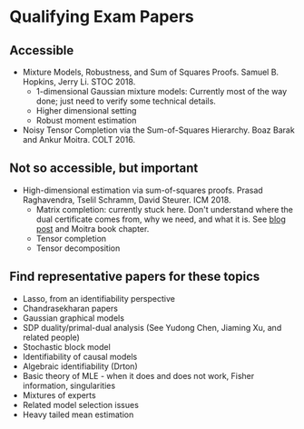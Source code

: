 # Qualifying Exam Papers


## Accessible

- Mixture Models, Robustness, and Sum of Squares Proofs. Samuel B. Hopkins, Jerry Li. STOC 2018.
  - 1-dimensional Gaussian mixture models: Currently most of the way done; just need to verify some technical details.
  - Higher dimensional setting
  - Robust moment estimation
- Noisy Tensor Completion via the Sum-of-Squares Hierarchy. Boaz Barak and Ankur Moitra. COLT 2016.



## Not so accessible, but important

- High-dimensional estimation via sum-of-squares proofs.
Prasad Raghavendra, Tselil Schramm, David Steurer. ICM 2018.
  - Matrix completion: currently stuck here. Don't understand where the dual certificate comes from, why we need, and what it is. See [blog post](https://gauss.math.yale.edu/~gcl22/blog/statistics/probability/matrix/completion/2018/07/08/matrix-completion.html) and Moitra book chapter.
  - Tensor completion
  - Tensor decomposition

## Find representative papers for these topics

- Lasso, from an identifiability perspective
- Chandrasekharan papers
- Gaussian graphical models
- SDP duality/primal-dual analysis (See Yudong Chen, Jiaming Xu, and related people)
- Stochastic block model
- Identifiability of causal models
- Algebraic identifiability (Drton)
- Basic theory of MLE - when it does and does not work, Fisher information, singularities
- Mixtures of experts
- Related model selection issues
- Heavy tailed mean estimation
